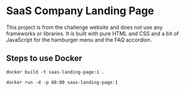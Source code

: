  # SaaS Company Landing Page 

  
This project is from the  challenge website and does not use any frameworks or libraries. It is built with pure HTML and CSS and a bit of JavaScript for the hamburger menu  and the FAQ accordion.
 
 
 

## Steps to use Docker 

 ```shell
docker build -t saas-landing-page:1 .
```

```shell
docker run -d -p 80:80 saas-landing-page:1
```
